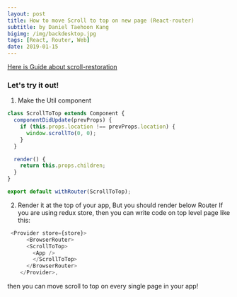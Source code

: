 ```yaml
---
layout: post
title: How to move Scroll to top on new page (React-router)
subtitle: by Daniel Taehoon Kang
bigimg: /img/backdesktop.jpg
tags: [React, Router, Web]
date: 2019-01-15
---
```



[Here is Guide about scroll-restoration](https://reacttraining.com/react-router/web/guides/scroll-restoration)
### Let's try it out!


1. Make the Util component

```javascript
class ScrollToTop extends Component {
  componentDidUpdate(prevProps) {
    if (this.props.location !== prevProps.location) {
      window.scrollTo(0, 0);
    }
  }

  render() {
    return this.props.children;
  }
}

export default withRouter(ScrollToTop);
```

2. Render it at the top of your app, But you should render below Router
If you are using redux store, then you can write code on top level page like this:

```javascript
 <Provider store={store}>
      <BrowserRouter>
      <ScrollToTop>
        <App />
        </ScrollToTop>
      </BrowserRouter>
    </Provider>,
```

then you can move scroll to top on every single page in your app!

